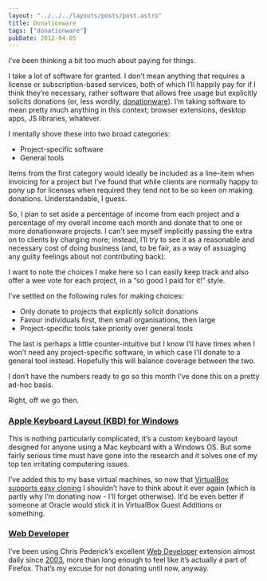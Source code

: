 ```yaml
---
layout: "../../../layouts/posts/post.astro"
title: Donationware
tags: ["donationware"]
pubDate: 2012-04-05
---
```


I’ve been thinking a bit too much about paying for things.

I take a lot of software for granted. I don’t mean anything that requires a license or subscription-based services, both of which I’ll happily pay for if I think they’re necessary, rather software that allows free usage but explicitly solicits donations (or, less wordily, [donationware](http://en.wikipedia.org/wiki/Donationware)). I’m taking software to mean pretty much anything in this context; browser extensions, desktop apps, JS libraries, whatever.

I mentally shove these into two broad categories:

- Project-specific software
- General tools

Items from the first category would ideally be included as a line-item when invoicing for a project but I’ve found that while clients are normally happy to pony up for licenses when required they tend not to be so keen on making donations. Understandable, I guess.

So, I plan to set aside a percentage of income from each project and a percentage of my overall income each month and donate that to one or more donationware projects. I can’t see myself implicitly passing the extra on to clients by charging more; instead, I’ll try to see it as a reasonable and necessary cost of doing business (and, to be fair, as a way of assuaging any guilty feelings about not contributing back).

I want to note the choices I make here so I can easily keep track and also offer a wee vote for each project, in a “so good I paid for it!” style.

I’ve settled on the following rules for making choices:

- Only donate to projects that explicitly solicit donations
- Favour individuals first, then small organisations, then large
- Project-specific tools take priority over general tools

The last is perhaps a little counter-intuitive but I know I’ll have times when I won’t need any project-specific software, in which case I’ll donate to a general tool instead. Hopefully this will balance coverage between the two.

I don’t have the numbers ready to go so this month I’ve done this on a pretty ad-hoc basis.

Right, off we go then.

### [Apple Keyboard Layout (KBD) for Windows](http://parkernet.com/applepro/)

This is nothing particularly complicated; it’s a custom keyboard layout designed for anyone using a Mac keyboard with a Windows OS. But some fairly serious time must have gone into the research and it solves one of my top ten irritating computering issues.

I’ve added this to my base virtual machines, so now that [VirtualBox supports easy cloning](http://www.linuxjournal.com/content/virtualbox-41-introduces-cloning-amongst-other-features) I shouldn’t have to think about it ever again (which is partly why I’m donating now - I’ll forget otherwise). It’d be even better if someone at Oracle would stick it in VirtualBox Guest Additions or something.

### [Web Developer](http://chrispederick.com/donate/)

I’ve been using Chris Pederick’s excellent [Web Developer](http://chrispederick.com/work/web-developer/) extension almost daily since [2003](http://chrispederick.com/work/web-developer/history/firefox/#version01), more than long enough to feel like it’s actually a part of Firefox. That’s my excuse for not donating until now, anyway.
